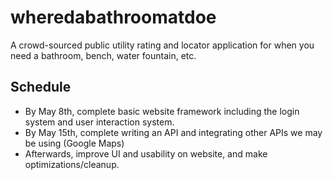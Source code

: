 # wheredabathroomatdoe
A crowd-sourced public utility rating and locator application for when you need a bathroom, bench, water fountain, etc.

## Schedule
- By May 8th, complete basic website framework including the login system and user interaction system.
- By May 15th, complete writing an API and integrating other APIs we may be using (Google Maps)
- Afterwards, improve UI and usability on website, and make optimizations/cleanup.
